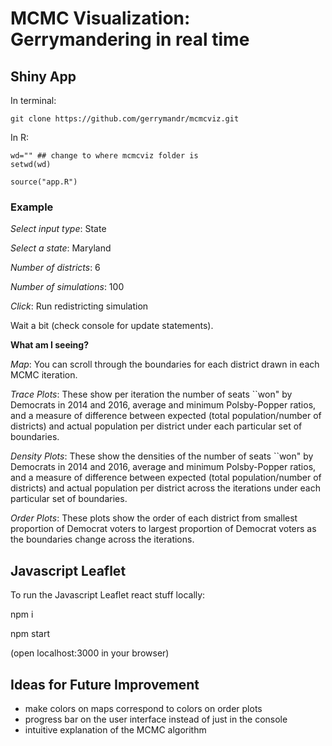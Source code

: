 # MCMC Visualization: Gerrymandering in real time

## Shiny App

In terminal:

```
git clone https://github.com/gerrymandr/mcmcviz.git
```

In R:

```{r}
wd="" ## change to where mcmcviz folder is
setwd(wd)

source("app.R")
```

### Example

*Select input type*: State

*Select a state*: Maryland

*Number of districts*: 6

*Number of simulations*: 100

*Click*: Run redistricting simulation

Wait a bit (check console for update statements).

**What am I seeing?**

*Map*: You can scroll through the boundaries for each district drawn in each MCMC iteration.

*Trace Plots*: These show per iteration the number of seats ``won" by Democrats in 2014 and 2016, average and minimum Polsby-Popper ratios, and a measure of difference between expected (total population/number of districts) and actual population per district under each particular set of boundaries. 

*Density Plots*: These show the densities of the number of seats ``won" by Democrats in 2014 and 2016, average and minimum Polsby-Popper ratios, and a measure of difference between expected (total population/number of districts) and actual population per district across the iterations under each particular set of boundaries. 

*Order Plots*: These plots show the order of each district from smallest proportion of Democrat voters to largest proportion of Democrat voters as the boundaries change across the iterations.



## Javascript Leaflet

To run the Javascript Leaflet react stuff locally:

npm i

npm start

(open localhost:3000 in your browser)

## Ideas for Future Improvement

- make colors on maps correspond to colors on order plots
- progress bar on the user interface instead of just in the console
- intuitive explanation of the MCMC algorithm

